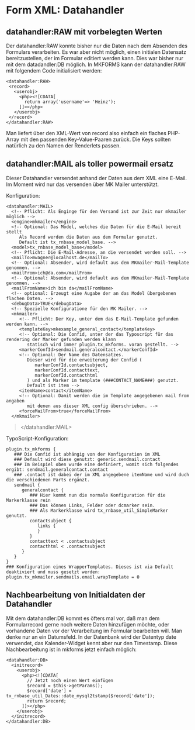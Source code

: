 Form XML: Datahandler
=====================

datahandler:RAW mit vorbelegten Werten
--------------------------------------

Der datahandler:RAW konnte bisher nur die Daten nach dem Absenden des Formulars verarbeiten. Es war aber nicht möglich, einen initialen Datensatz bereitzustellen, der im Formular editiert werden kann. Dies war bisher nur mit dem datadandler:DB möglich. In MKFORMS kann der datahandler:RAW mit folgendem Code initialisiert werden:

~~~~ {.sourceCode .xml}
<datahandler:RAW>
 <record>
   <userobj>
     <php><![CDATA[
       return array('username'=> 'Heinz');
     ]]></php>
   </userobj>
 </record>
</datahandler:RAW>
~~~~

Man liefert über den XML-Wert von record also einfach ein flaches PHP-Array mit den passenden Key-Value-Paaren zurück. Die Keys sollten natürlich zu den Namen der Renderlets passen.

datahandler:MAIL als toller powermail ersatz
--------------------------------------------

Dieser Datahandler versendet anhand der Daten aus dem XML eine E-Mail. Im Moment wird nur das versenden über MK Mailer unterstützt.

Konfiguration:

~~~~ {.sourceCode .xml}
<datahandler:MAIL>
  <!-- Pflicht: Als Enginge für den Versand ist zur Zeit nur mkmailer möglich -->
  <engine>mkmailer</engine>
  <!-- Optional: Das Model, welches die Daten für die E-Mail bereit stellt
     Als Record werden die Daten aus dem Formular genutzt.
     Default ist tx_rnbase_model_base. -->
  <model>tx_rnbase_model_base</model>
  <!-- Pflicht: Die E-Mail-Adresse, an die versendet werden soll. -->
  <mailTo>mwagner@localhost.de</mailTo>
  <!-- Optional: Absender, wird default aus dem MKmailer-Mail-Template genommen. -->
  <mailFrom>ich@da.com</mailFrom>
  <!-- Optional: Absender, wird default aus dem MKmailer-Mail-Template genommen. -->
  <mailFromName>ich bin da</mailFromName>
  <!-- optional: Erzeugt eine Augabe der an das Model übergebenen flachen Daten. -->
  <debugData>TRUE</debugData>
  <!-- Spezielle Konfiguratione für den MK Mailer. -->
  <mkmailer>
     <!-- Pflicht: Der Key, unter dem das E-Mail-Template gefunden werden kann. -->
     <templateKey>mkexample_general_contact</templateKey>
     <!-- Optional: Die Confid, unter der das Typoscript für das rendering der Marker gefunden werden klann
        statisch wird immer plugin.tx_mkforms. voran gestellt. -->
     <markerConfId>sendmail.generalcontact.</markerConfId>
     <!-- Optional: Der Name des Datensatzes.
        Dieser wird für die erweiterung der Confid (
           markerConfId.contactsubject,
           markerConfId.contacttext,
           markerConfId.contacthtml
        ) und als Marker im template (###CONTACT_NAME###) genutzt.
        Default ist item -->
     <itemName>contact</itemName>
     <!-- Optional: Damit werden die im Template angegebenen mail from angaben
        mit denen aus dieser XML config überschrieben. -->
     <forceMailFrom>true</forceMailFrom>
  </mkmailer>
~~~~

> \</datahandler:MAIL\>

TypoScript-Konfiguration:

~~~~ {.sourceCode .ts}
plugin.tx_mkforms {
   ### Die Confid ist abhängig von der Konfiguration im XML
   ### Default wird diese genutzt: generic.sendmail.contact
   ### Im Beispiel oben wurde eine definiert, womit sich folgendes ergibt: sendmail.generalcontact.contact
   ### .contact ist dabei der im XML angegebene itemName und wird duch die verschiedenen Parts ergänzt.
   sendmail {
      generalcontact {
         ### Hier kommt nun die normale Konfiguration für die Markerklasse rein
         ### Das können Links, Felder oder dcmarker sein.
         ### Als Markerklasse wird tx_rnbase_util_SimpleMarker genutzt.
         contactsubject {
            links {
            }
         }
         contacttext < .contactsubject
         contacthtml < .contactsubject
      }
   }
}
### Konfiguration eines WrapperTemplates. Dieses ist via Default deaktiviert und muss gesetzt werden:
plugin.tx_mkmailer.sendmails.email.wrapTemplate = 0
~~~~

Nachbearbeitung von Initialdaten der Datahandler
------------------------------------------------

Mit dem datahandler:DB kommt es öfters mal vor, daß man dem Formularrecord gerne noch weitere Daten hinzufügen möchte, oder vorhandene Daten vor der Verarbeitung im Formular bearbeiten will. Man denke nur an ein Datumsfeld. In der Datenbank wird der Datentyp date verwendet, das Kalender-Widget kennt aber nur den Timestamp. Diese Nachbearbeitung ist in mkforms jetzt einfach möglich:

~~~~ {.sourceCode .xml}
<datahandler:DB>
  <initrecord>
    <userobj>
      <php><![CDATA[
        // Jetzt noch einen Wert einfügen
        $record = $this->getParams();
        $record['date'] = tx_rnbase_util_Dates::date_mysql2tstamp($record['date']);
        return $record;
      ]]></php>
    </userobj>
  </initrecord>
</datahandler:DB>
~~~~

